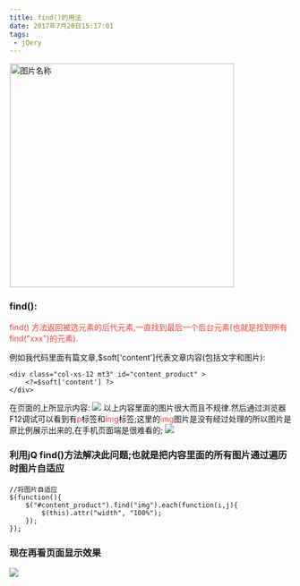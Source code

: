 ```yaml
---
title: find()的用法
date: 2017年7月20日15:17:01
tags:
 - jQery
---
```

<img src="http://otbcgjn6c.bkt.clouddn.com/dab590448925ab0dc729a38bbfc2599cafb3dbb2157db-5AQiSw_fw658.jpg"  width = "400" alt="图片名称" align=center style="border:1px solid  #F6F6F6"/>

### find():
<font color="#F44336">find() 方法返回被选元素的后代元素,一直找到最后一个后台元素(也就是找到所有find("xxx")的元素).</font>

例如我代码里面有篇文章,$soft['content']代表文章内容(包括文字和图片):
```
<div class="col-xs-12 mt3" id="content_product" >
	<?=$soft['content'] ?>
</div>
```
在页面的上所显示内容:
![](http://otbcgjn6c.bkt.clouddn.com/2017-07-25_145115.jpg)
以上内容里面的图片很大而且不规律.然后通过浏览器F12调试可以看到有<font color="#F44336">p</font>标签和<font color="#F44336">img</font>标签;这里的<font color="#F44336">img</font>图片是没有经过处理的所以图片是原比例展示出来的,在手机页面端是很难看的;
![](http://otbcgjn6c.bkt.clouddn.com/2017-07-25_145536.jpg)

### 利用jQ find()方法解决此问题;也就是把内容里面的所有图片通过遍历时图片自适应
```
//将图片自适应
$(function(){
	$("#content_product").find("img").each(function(i,j){
		$(this).attr("width", "100%");
	});
});
```
### 现在再看页面显示效果
![](http://otbcgjn6c.bkt.clouddn.com/2017-07-25_144907.jpg)
